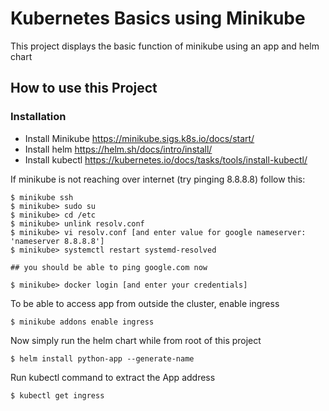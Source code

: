 # Kubernetes Basics using Minikube
This project displays the basic function of minikube using an app and helm chart

## How to use this Project

### Installation
- Install Minikube https://minikube.sigs.k8s.io/docs/start/
- Install helm     https://helm.sh/docs/intro/install/
- Install kubectl  https://kubernetes.io/docs/tasks/tools/install-kubectl/

If minikube is not reaching over internet (try pinging 8.8.8.8) follow this:
```
$ minikube ssh
$ minikube> sudo su
$ minikube> cd /etc
$ minikube> unlink resolv.conf
$ minikube> vi resolv.conf [and enter value for google nameserver: 'nameserver 8.8.8.8']
$ minikube> systemctl restart systemd-resolved

## you should be able to ping google.com now

$ minikube> docker login [and enter your credentials]
```
To be able to access app from outside the cluster, enable ingress

```
$ minikube addons enable ingress
```

Now simply run the helm chart while from root of this project
```
$ helm install python-app --generate-name
```

Run kubectl command to extract the App address
```
$ kubectl get ingress
```
